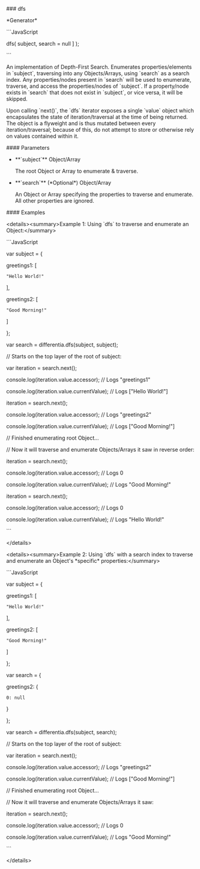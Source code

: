 

\#\#\# dfs

\*Generator\*

\`\`\`JavaScript

dfs\( subject, search = null \] \);

\`\`\`

An implementation of Depth-First Search. Enumerates properties/elements in \`subject\`, traversing into any Objects/Arrays, using \`search\` as a search index. Any properties/nodes present in \`search\` will be used to enumerate, traverse, and access the properties/nodes of \`subject\`. If a property/node exists in \`search\` that does not exist in \`subject\`, or vice versa, it will be skipped.



Upon calling \`next\(\)\`, the \`dfs\` iterator exposes a single \`value\` object which encapsulates the state of iteration/traversal at the time of being returned. The object is a flyweight and is thus mutated between every iteration/traversal; because of this, do not attempt to store or otherwise rely on values contained within it.



\#\#\#\# Parameters

- \*\*\`subject\`\*\* Object/Array



  The root Object or Array to enumerate & traverse.



- \*\*\`search\`\*\* \(\*Optional\*\) Object/Array



  An Object or Array specifying the properties to traverse and enumerate. All other properties are ignored.



\#\#\#\# Examples

&lt;details&gt;&lt;summary&gt;Example 1: Using \`dfs\` to traverse and enumerate an Object:&lt;/summary&gt;



\`\`\`JavaScript

var subject = {

  greetings1: \[

    "Hello World!"

  \],

  greetings2: \[

    "Good Morning!"

  \]

};



var search = differentia.dfs\(subject, subject\);



// Starts on the top layer of the root of subject:

var iteration = search.next\(\);

console.log\(iteration.value.accessor\); // Logs "greetings1"

console.log\(iteration.value.currentValue\); // Logs \["Hello World!"\]

iteration = search.next\(\);

console.log\(iteration.value.accessor\); // Logs "greetings2"

console.log\(iteration.value.currentValue\); // Logs \["Good Morning!"\]



// Finished enumerating root Object...

// Now it will traverse and enumerate Objects/Arrays it saw in reverse order:

iteration = search.next\(\);

console.log\(iteration.value.accessor\); // Logs 0

console.log\(iteration.value.currentValue\); // Logs "Good Morning!"

iteration = search.next\(\);

console.log\(iteration.value.accessor\); // Logs 0

console.log\(iteration.value.currentValue\); // Logs "Hello World!"

\`\`\`



&lt;/details&gt;



&lt;details&gt;&lt;summary&gt;Example 2: Using \`dfs\` with a search index to traverse and enumerate an Object's \*specific\* properties:&lt;/summary&gt;



\`\`\`JavaScript

var subject = {

  greetings1: \[

    "Hello World!"

  \],

  greetings2: \[

    "Good Morning!"

  \]

};



var search = {

  greetings2: {

    0: null

  }

};



var search = differentia.dfs\(subject, search\);



// Starts on the top layer of the root of subject:

var iteration = search.next\(\);

console.log\(iteration.value.accessor\); // Logs "greetings2"

console.log\(iteration.value.currentValue\); // Logs \["Good Morning!"\]



// Finished enumerating root Object...

// Now it will traverse and enumerate Objects/Arrays it saw:

iteration = search.next\(\);

console.log\(iteration.value.accessor\); // Logs 0

console.log\(iteration.value.currentValue\); // Logs "Good Morning!"

\`\`\`



&lt;/details&gt;







